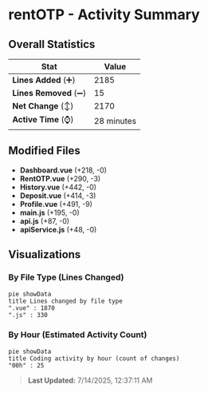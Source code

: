 # rentOTP - Activity Summary 

## Overall Statistics

| Stat                   | Value                                                             |
| ---------------------- | ----------------------------------------------------------------- |
| **Lines Added** (➕)   | 2185                                          |
| **Lines Removed** (➖) | 15                                        |
| **Net Change** (↕)    | 2170                |
| **Active Time** (⌚)   | 28 minutes |


## Modified Files
- **Dashboard.vue** (+218, -0)
- **RentOTP.vue** (+290, -3)
- **History.vue** (+442, -0)
- **Deposit.vue** (+414, -3)
- **Profile.vue** (+491, -9)
- **main.js** (+195, -0)
- **api.js** (+87, -0)
- **apiService.js** (+48, -0)

## Visualizations

### By File Type (Lines Changed)

```mermaid
pie showData
title Lines changed by file type
".vue" : 1870
".js" : 330
```

### By Hour (Estimated Activity Count)

```mermaid
pie showData
title Coding activity by hour (count of changes)
"00h" : 25
```


> **Last Updated:** 7/14/2025, 12:37:11 AM